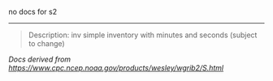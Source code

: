 no docs for s2

----

>Description: inv          simple inventory with minutes and seconds (subject to change)

_Docs derived from <https://www.cpc.ncep.noaa.gov/products/wesley/wgrib2/S.html>_